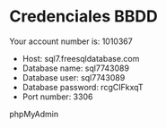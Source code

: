# Credenciales BBDD

Your account number is: 1010367

- Host: sql7.freesqldatabase.com
- Database name: sql7743089
- Database user: sql7743089
- Database password: rcgCIFkxqT
- Port number: 3306


phpMyAdmin